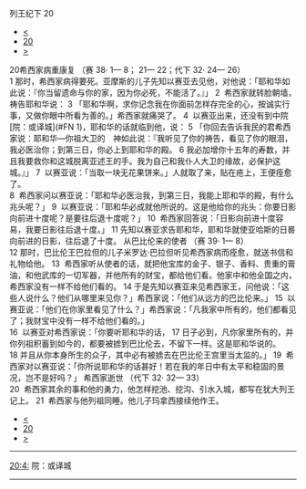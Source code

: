 ﻿





 列王纪下 20




* [<](bible/2KI19.md)
* [20](bible/2KI.md)
* [>](bible/2KI21.md)



 
20希西家病重康复 （赛
38·
1—
8；
21—
22；代下
32·
24—
26）  
1 那时，希西家病得要死。亚摩斯的儿子先知以赛亚去见他，对他说：「耶和华如此说：『你当留遗命与你的家，因为你必死，不能活了。』」 
2  希西家就转脸朝墙，祷告耶和华说： 
3 「耶和华啊，求你记念我在你面前怎样存完全的心，按诚实行事，又做你眼中所看为善的。」希西家就痛哭了。 
4  以赛亚出来，还没有到中院[院：或译城](#FN
1)，耶和华的话就临到他，说： 
5 「你回去告诉我民的君希西家说：耶和华—你祖大卫的　神如此说：『我听见了你的祷告，看见了你的眼泪，我必医治你；到第三日，你必上到耶和华的殿。 
6 我必加增你十五年的寿数，并且我要救你和这城脱离亚述王的手。我为自己和我仆人大卫的缘故，必保护这城。』」 
7  以赛亚说：「当取一块无花果饼来。」人就取了来，贴在疮上，王便痊愈了。  
8  希西家问以赛亚说：「耶和华必医治我，到第三日，我能上耶和华的殿，有什么兆头呢？」 
9  以赛亚说：「耶和华必成就他所说的。这是他给你的兆头：你要日影向前进十度呢？是要往后退十度呢？」 
10  希西家回答说：「日影向前进十度容易，我要日影往后退十度。」 
11 先知以赛亚求告耶和华，耶和华就使亚哈斯的日晷向前进的日影，往后退了十度。 从巴比伦来的使者 （赛
39·
1—
8）  
12 那时，巴比伦王巴拉但的儿子米罗达·巴拉但听见希西家病而痊愈，就送书信和礼物给他。 
13  希西家听从使者的话，就把他宝库的金子、银子、香料、贵重的膏油，和他武库的一切军器，并他所有的财宝，都给他们看。他家中和他全国之内，希西家没有一样不给他们看的。 
14 于是先知以赛亚来见希西家王，问他说：「这些人说什么？他们从哪里来见你？」希西家说：「他们从远方的巴比伦来。」 
15  以赛亚说：「他们在你家里看见了什么？」希西家说：「凡我家中所有的，他们都看见了；我财宝中没有一样不给他们看的。」  
16  以赛亚对希西家说：「你要听耶和华的话， 
17 日子必到，凡你家里所有的，并你列祖积蓄到如今的，都要被掳到巴比伦去，不留下一样。这是耶和华说的。 
18 并且从你本身所生的众子，其中必有被掳去在巴比伦王宫里当太监的。」 
19  希西家对以赛亚说：「你所说耶和华的话甚好！若在我的年日中有太平和稳固的景况，岂不是好吗？」 希西家逝世 （代下
32·
32—
33）  
20  希西家其余的事和他的勇力，他怎样挖池、挖沟、引水入城，都写在犹大列王记上。 
21  希西家与他列祖同睡。他儿子玛拿西接续他作王。 
* [<](bible/2KI19.md)
* [20](bible/2KI.md)
* [>](bible/2KI21.md)





---


[20:4:](#V4)
院：或译城




---









